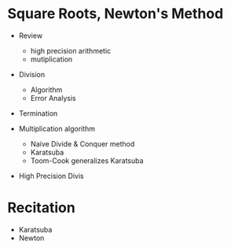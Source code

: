 # Square Roots, Newton's Method

- Review
  - high precision arithmetic
  - mutiplication
- Division
  - Algorithm
  - Error Analysis
- Termination

- Multiplication algorithm
  - Naive Divide & Conquer method
  - Karatsuba
  - Toom-Cook generalizes Karatsuba
- High Precision Divis

# Recitation

- Karatsuba
- Newton
